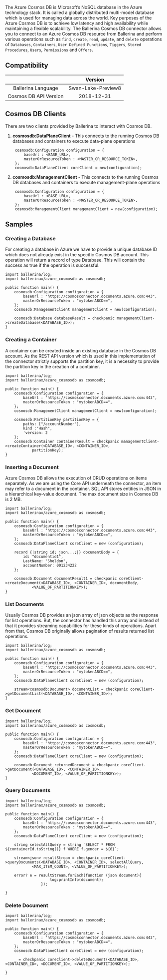 The Azure Cosmos DB is Microsoft’s NoSQL database in the Azure technology stack. It is called a globally distributed 
multi-model database which is used for managing data across the world. Key purposes of the Azure Cosmos DB is to achieve 
low latency and high availability while maintaining a flexible scalability. 
The Ballerina Cosmos DB connector allows you to connect to an Azure Cosmos DB resource from Ballerina and perform 
various operations such as `find`, `create`, `read`, `update`, and `delete` operations of `Databases`, `Containers`,
`User Defined Functions`, `Tiggers`, `Stored Procedures`, `Users`, `Permissions` and `Offers`. 

## Compatibility

|                           |    Version                  |
|:-------------------------:|:---------------------------:|
| Ballerina Language        | Swan-Lake-Preview8          |
| Cosmos DB API Version     | 2018-12-31                  |

## Cosmos DB Clients

There are two clients provided by Ballerina to interact with Cosmos DB.

1. **cosmosdb:DataPlaneClient** - This connects to the running Cosmos DB databases and containers to execute data-plane 
operations 

   ```ballerina
    cosmosdb:Configuration configuration = {
        baseUrl : <BASE_URL>,
        masterOrResourceToken : <MASTER_OR_RESOURCE_TOKEN>,
    };
    cosmosdb:DataPlaneClient coreClient = new(configuration);
   ```
2. **cosmosdb:ManagementClient** - This connects to the running Cosmos DB databases and containers to execute 
management-plane operations 

   ```ballerina
    cosmosdb:Configuration configuration = {
        baseUrl : <BASE_URL>,
        masterOrResourceToken : <MASTER_OR_RESOURCE_TOKEN>,
    };
    cosmosdb:ManagementClient managementClient = new(configuration);
   ```

## Samples 
### Creating a Database
For creating a database in Azure we have to provide a unique database ID which does not already exist in the specific 
Cosmos DB account. This operation will return a record of type Database. This will contain the success as true if the 
operation is successful.

```ballerina
import ballerina/log;
import ballerinax/azure_cosmosdb as cosmosdb;

public function main() {
    cosmosdb:Configuration configuration = {
        baseUrl : "https://cosmosconnector.documents.azure.com:443",
        masterOrResourceToken : "mytokenABCD==",
    };
    cosmosdb:ManagementClient managementClient = new(configuration);

    cosmosdb:Database databaseResult = checkpanic managementClient->createDatabase(<DATABASE_ID>);
}
```

### Creating a Container
A container can be created inside an existing database in the Cosmos DB account. As the REST API version which is used 
in this implementation of the connector strictly supports the partition key, it is a necessity to provide the 
partition key in the creation of a container. 

```ballerina
import ballerina/log;
import ballerinax/azure_cosmosdb as cosmosdb;

public function main() {
    cosmosdb:Configuration configuration = {
        baseUrl : "https://cosmosconnector.documents.azure.com:443",
        masterOrResourceToken : "mytokenABCD==",
    };
    cosmosdb:ManagementClient managementClient = new(configuration);

    cosmosdb:PartitionKey partitionKey = {
        paths: ["/accountNumber"],
        kind :"Hash",
        'version: 2
    };
    cosmosdb:Container containerResult = checkpanic managementClient->createContainer(<DATABASE_ID>, <CONTAINER_ID>, 
            partitionKey);
}
```
### Inserting a Document
Azure Cosmos DB allows the execution of CRUD operations on items separately. As we are using the Core API underneath 
the connector, an item may refer to a document in the container. SQL API stores entities in JSON in a hierarchical 
key-value document. The max document size in Cosmos DB is 2 MB.

```ballerina
import ballerina/log;
import ballerinax/azure_cosmosdb as cosmosdb;

public function main() {
    cosmosdb:Configuration configuration = {
        baseUrl : "https://cosmosconnector.documents.azure.com:443",
        masterOrResourceToken : "mytokenABCD==",
    };
    cosmosdb:DataPlaneClient coreClient = new (configuration);

    record {|string id; json...;|} documentBody = {
        id: "documentid1",
        LastName: "Sheldon", 
        accountNumber: 001234222
    };

    cosmosdb:Document documentResult1 = checkpanic coreClient->createDocument(<DATABASE_ID>, <CONTAINER_ID>, documentBody, 
            <VALUE_OF_PARTITIONKEY>); 
}
```
### List Documents
Usually Cosmos DB provides an json array of json objects as the response for list operations. But, the connector 
has handled this array and instead of that it provides streaming capabilities for these kinds of operations. Apart from 
that, Cosmos DB originally allows pagination of results returned list operations.

```ballerina
import ballerina/log;
import ballerinax/azure_cosmosdb as cosmosdb;

public function main() {
    cosmosdb:Configuration configuration = {
        baseUrl : "https://cosmosconnector.documents.azure.com:443",
        masterOrResourceToken : "mytokenABCD==",
    };
    cosmosdb:DataPlaneClient coreClient = new (configuration);

    stream<cosmosdb:Document> documentList = checkpanic coreClient->getDocumentList(<DATABASE_ID>, <CONTAINER_ID>);
}
```
### Get Document

```ballerina
import ballerina/log;
import ballerinax/azure_cosmosdb as cosmosdb;

public function main() {
    cosmosdb:Configuration configuration = {
        baseUrl : "https://cosmosconnector.documents.azure.com:443",
        masterOrResourceToken : "mytokenABCD==",
    };
    cosmosdb:DataPlaneClient coreClient = new (configuration);

    cosmosdb:Document returnedDocument = checkpanic coreClient->getDocument(<DATABASE_ID>, <CONTAINER_ID>, 
            <DOCUMENT_ID>, <VALUE_OF_PARTITIONKEY>);
}
```

### Query Documents

```ballerina
import ballerina/log;
import ballerinax/azure_cosmosdb as cosmosdb;

public function main() {
    cosmosdb:Configuration configuration = {
        baseUrl : "https://cosmosconnector.documents.azure.com:443",
        masterOrResourceToken : "mytokenABCD==",
    };
    cosmosdb:DataPlaneClient coreClient = new (configuration);

    string selectAllQuery = string `SELECT * FROM ${containerId.toString()} f WHERE f.gender = ${0}`;

    stream<json> resultStream = checkpanic coreClient->queryDocuments(<DATABASE_ID>, <CONTAINER_ID>, selectAllQuery, 
            <MAX_ITEM_COUNT>, <VALUE_OF_PARTITIONKEY>);

    error? e = resultStream.forEach(function (json document){
                    log:printInfo(document);
                });    

}
```
### Delete Document

```ballerina
import ballerina/log;
import ballerinax/azure_cosmosdb as cosmosdb;

public function main() {
    cosmosdb:Configuration configuration = {
        baseUrl : "https://cosmosconnector.documents.azure.com:443",
        masterOrResourceToken : "mytokenABCD==",
    };
    cosmosdb:DataPlaneClient coreClient = new (configuration);

    _ = checkpanic coreClient->deleteDocument(<DATABASE_ID>, <CONTAINER_ID>, <DOCUMENT_ID>, <VALUE_OF_PARTITIONKEY>);

}
```

